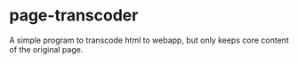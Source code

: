# page-transcoder
A simple program to transcode html to webapp, but only keeps core content of the original page.
